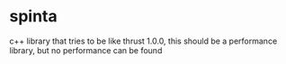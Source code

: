 # spinta
c++ library that tries to be like thrust 1.0.0,  this should be a performance library, but no performance can be found
